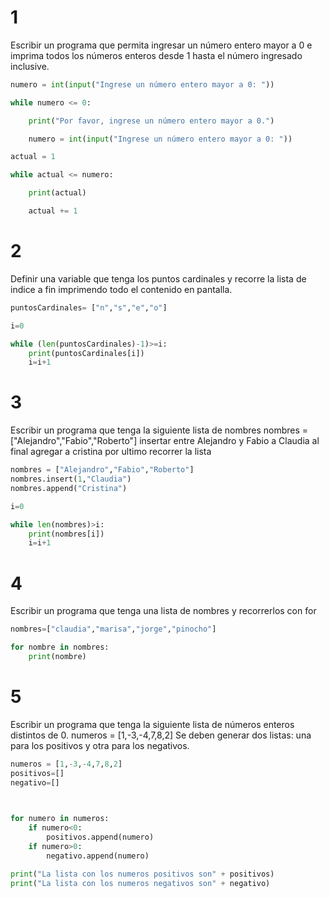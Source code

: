 # 1

Escribir un programa que permita ingresar un número entero mayor a 0 e
imprima todos los números enteros desde 1 hasta el número ingresado
inclusive.


```python
numero = int(input("Ingrese un número entero mayor a 0: "))

while numero <= 0:

    print("Por favor, ingrese un número entero mayor a 0.")

    numero = int(input("Ingrese un número entero mayor a 0: "))

actual = 1

while actual <= numero:

    print(actual)

    actual += 1
``` 

# 2

Definir una variable que tenga los puntos cardinales y recorre la lista de indice a fin imprimendo todo el contenido en pantalla.

```python
puntosCardinales= ["n","s","e","o"]

i=0

while (len(puntosCardinales)-1)>=i:
    print(puntosCardinales[i])
    i=i+1
```

# 3

Escribir un programa que tenga la siguiente lista de nombres
nombres = ["Alejandro","Fabio","Roberto"]
insertar entre Alejandro y Fabio a Claudia
al final agregar a cristina
por ultimo recorrer la lista

```python
nombres = ["Alejandro","Fabio","Roberto"]
nombres.insert(1,"Claudia")
nombres.append("Cristina")

i=0

while len(nombres)>i:
    print(nombres[i])
    i=i+1
```

# 4

Escribir un programa que tenga una lista de nombres y recorrerlos con for

```python
nombres=["claudia","marisa","jorge","pinocho"]

for nombre in nombres:
    print(nombre)
```

# 5

Escribir un programa que tenga la siguiente lista de números enteros distintos de 0.
numeros = [1,-3,-4,7,8,2]
Se deben generar dos listas: una para los positivos y otra para los negativos.

```python
numeros = [1,-3,-4,7,8,2]
positivos=[]
negativo=[]

  

for numero in numeros:
    if numero<0:
        positivos.append(numero)
    if numero>0:
        negativo.append(numero)

print("La lista con los numeros positivos son" + positivos)
print("La lista con los numeros negativos son" + negativo)
```
